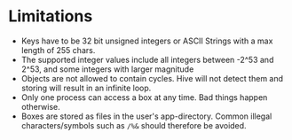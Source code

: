 # Limitations

- Keys have to be 32 bit unsigned integers or ASCII Strings with a max length of 255 chars.
- The supported integer values include all integers between -2^53 and 2^53, and some integers with larger magnitude
- Objects are not allowed to contain cycles. Hive will not detect them and storing will result in an infinite loop.
- Only one process can access a box at any time. Bad things happen otherwise.
- Boxes are stored as files in the user's app-directory. Common illegal characters/symbols such as `/%&` should therefore be avoided.
